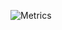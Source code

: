 ![Metrics](https://metrics.lecoq.io/mrGoonies?template=classic&languages=1&introduction=1&projects=1&stock=1&base=header%2C%20activity%2C%20community%2C%20repositories%2C%20metadata&base.indepth=false&base.hireable=false&base.skip=false&languages=false&languages.limit=8&languages.threshold=0%25&languages.other=false&languages.colors=github&languages.sections=most-used&languages.indepth=false&languages.analysis.timeout=15&languages.analysis.timeout.repositories=7.5&languages.categories=markup%2C%20programming&languages.recent.categories=markup%2C%20programming&languages.recent.load=300&languages.recent.days=14&projects=false&projects.limit=4&projects.descriptions=false&introduction=false&introduction.title=true&stock=false&stock.duration=1d&stock.interval=5m&config.timezone=America%2FSantiago)
